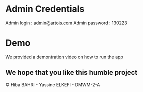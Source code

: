 # Admin Credentials 
Admin login : admin@artois.com
Admin password : 130223

# Demo
We provided a demontration video on how to run the app

## We hope that you like this humble project

© Hiba BAHRI - Yassine ELKEFI - DMWM-2-A
